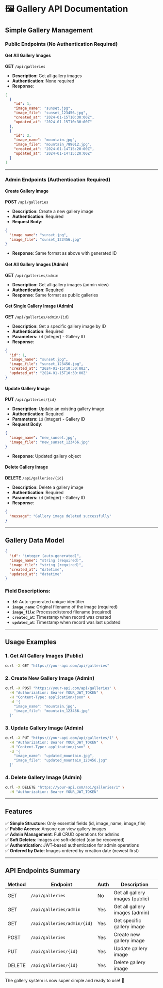 # 🖼️ **Gallery API Documentation**

## **Simple Gallery Management**

### **Public Endpoints (No Authentication Required)**

#### **Get All Gallery Images**
**GET** `/api/galleries`
- **Description**: Get all gallery images
- **Authentication**: None required
- **Response**:
```json
[
  {
    "id": 1,
    "image_name": "sunset.jpg",
    "image_file": "sunset_123456.jpg",
    "created_at": "2024-01-15T10:30:00Z",
    "updated_at": "2024-01-15T10:30:00Z"
  },
  {
    "id": 2,
    "image_name": "mountain.jpg",
    "image_file": "mountain_789012.jpg",
    "created_at": "2024-01-14T15:20:00Z",
    "updated_at": "2024-01-14T15:20:00Z"
  }
]
```

---

### **Admin Endpoints (Authentication Required)**

#### **Create Gallery Image**
**POST** `/api/galleries`
- **Description**: Create a new gallery image
- **Authentication**: Required
- **Request Body**:
```json
{
  "image_name": "sunset.jpg",
  "image_file": "sunset_123456.jpg"
}
```
- **Response**: Same format as above with generated ID

#### **Get All Gallery Images (Admin)**
**GET** `/api/galleries/admin`
- **Description**: Get all gallery images (admin view)
- **Authentication**: Required
- **Response**: Same format as public galleries

#### **Get Single Gallery Image (Admin)**
**GET** `/api/galleries/admin/{id}`
- **Description**: Get a specific gallery image by ID
- **Authentication**: Required
- **Parameters**: `id` (integer) - Gallery ID
- **Response**:
```json
{
  "id": 1,
  "image_name": "sunset.jpg",
  "image_file": "sunset_123456.jpg",
  "created_at": "2024-01-15T10:30:00Z",
  "updated_at": "2024-01-15T10:30:00Z"
}
```

#### **Update Gallery Image**
**PUT** `/api/galleries/{id}`
- **Description**: Update an existing gallery image
- **Authentication**: Required
- **Parameters**: `id` (integer) - Gallery ID
- **Request Body**:
```json
{
  "image_name": "new_sunset.jpg",
  "image_file": "new_sunset_123456.jpg"
}
```
- **Response**: Updated gallery object

#### **Delete Gallery Image**
**DELETE** `/api/galleries/{id}`
- **Description**: Delete a gallery image
- **Authentication**: Required
- **Parameters**: `id` (integer) - Gallery ID
- **Response**:
```json
{
  "message": "Gallery image deleted successfully"
}
```

---

## **Gallery Data Model**

```json
{
  "id": "integer (auto-generated)",
  "image_name": "string (required)",
  "image_file": "string (required)",
  "created_at": "datetime",
  "updated_at": "datetime"
}
```

### **Field Descriptions:**
- **`id`**: Auto-generated unique identifier
- **`image_name`**: Original filename of the image (required)
- **`image_file`**: Processed/stored filename (required)
- **`created_at`**: Timestamp when record was created
- **`updated_at`**: Timestamp when record was last updated

---

## **Usage Examples**

### **1. Get All Gallery Images (Public)**
```bash
curl -X GET "https://your-api.com/api/galleries"
```

### **2. Create New Gallery Image (Admin)**
```bash
curl -X POST "https://your-api.com/api/galleries" \
  -H "Authorization: Bearer YOUR_JWT_TOKEN" \
  -H "Content-Type: application/json" \
  -d '{
    "image_name": "mountain.jpg",
    "image_file": "mountain_123456.jpg"
  }'
```

### **3. Update Gallery Image (Admin)**
```bash
curl -X PUT "https://your-api.com/api/galleries/1" \
  -H "Authorization: Bearer YOUR_JWT_TOKEN" \
  -H "Content-Type: application/json" \
  -d '{
    "image_name": "updated_mountain.jpg",
    "image_file": "updated_mountain_123456.jpg"
  }'
```

### **4. Delete Gallery Image (Admin)**
```bash
curl -X DELETE "https://your-api.com/api/galleries/1" \
  -H "Authorization: Bearer YOUR_JWT_TOKEN"
```

---

## **Features**

✅ **Simple Structure**: Only essential fields (id, image_name, image_file)  
✅ **Public Access**: Anyone can view gallery images  
✅ **Admin Management**: Full CRUD operations for admins  
✅ **Soft Deletes**: Images are soft-deleted (can be recovered)  
✅ **Authentication**: JWT-based authentication for admin operations  
✅ **Ordered by Date**: Images ordered by creation date (newest first)  

---

## **API Endpoints Summary**

| Method | Endpoint | Auth | Description |
|--------|----------|------|-------------|
| GET | `/api/galleries` | No | Get all gallery images (public) |
| GET | `/api/galleries/admin` | Yes | Get all gallery images (admin) |
| GET | `/api/galleries/admin/{id}` | Yes | Get specific gallery image |
| POST | `/api/galleries` | Yes | Create new gallery image |
| PUT | `/api/galleries/{id}` | Yes | Update gallery image |
| DELETE | `/api/galleries/{id}` | Yes | Delete gallery image |

The gallery system is now super simple and ready to use! 🚀
